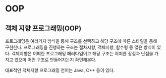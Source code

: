 # OOP

## 객체 지향 프로그래밍(OOP)

프로그래밍은 여러가지 방식을 통해 구조를 선택하고 해당 구조에 따른 스타일을 통해 구현한다. 프로그래밍을 진행하는 구조는 절차지향, 객체지향, 함수형 등 많은 방식이 있다.
객체지향은 어떠한 프로그래밍 페러다임이고 해당 구조는 어떠한 장점과 단점을 가지고 있으며 어떤 구조로 만들어지는지 확인해본다.

대표적인 객체지향 프로그래밍 언어는 Java, C++ 등이 있다.
